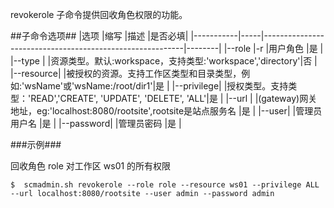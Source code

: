 revokerole 子命令提供回收角色权限的功能。

##子命令选项##
|选项       |缩写 |描述                                                      |是否必填|
|-----------|-----|----------------------------------------------------------|--------|
|--role |-r     |用户角色 |是      |
|--type |       |资源类型。默认:workspace，支持类型:'workspace','directory'|否   |
|--resource|   |被授权的资源。支持工作区类型和目录类型，例如:'wsName'或'wsName:/root/dir1'|是      |
|--privilege|  |授权类型。支持类型：'READ','CREATE', 'UPDATE', 'DELETE', 'ALL'|是      |
|--url   |     |(gateway)网关地址，eg:'localhost:8080/rootsite',rootsite是站点服务名 |是      |
|--user|     |管理员用户名         |是      |
|--password|     |管理员密码        |是      |

###示例###

回收角色 role 对工作区 ws01 的所有权限

   ```lang-javascript
   $  scmadmin.sh revokerole --role role --resource ws01 --privilege ALL --url localhost:8080/rootsite --user admin --password admin
   ```